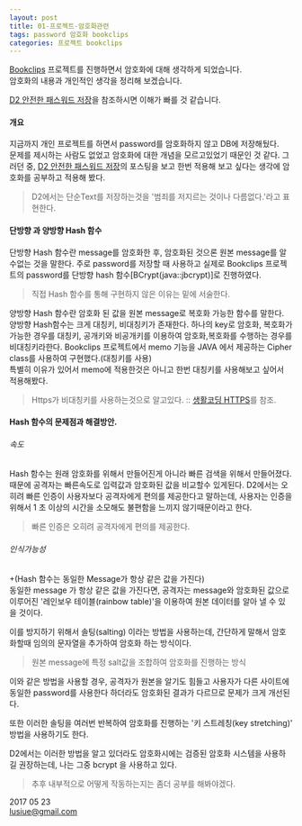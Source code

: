 ```yaml
---
layout: post
title: 01-프로젝트-암호화관련 
tags: password 암호화 bookclips
categories: 프로젝트 bookclips
---    
```



[Bookclips](http://www.bookclips.xyz) 프로젝트를 진행하면서 암호화에 대해 생각하게 되었습니다.      
암호화의 내용과 개인적인 생각을 정리해 보겠습니다. 

[D2 안전한 패스워드 저장](http://d2.naver.com/helloworld/318732)을 참조하시면 이해가 빠를 것 같습니다.     

#### 개요      

지금까지 개인 프로젝트를 하면서 password를 암호화하지 않고 DB에 저장해뒀다.      
 문제를 제시하는 사람도 없었고 암호화에 대한 개념을 모르고있었기 때문인 것 같다. 그러던 중, [D2 안전한 패스워드 저장](http://d2.naver.com/helloworld/318732)의 포스팅을 보고 한번 적용해 보고 싶다는 생각에 암호화를 공부하고 적용해 봤다.      

> D2에서는 단순Text를 저장하는것을 '범죄를 저지르는 것이나 다름없다.'라고 표현한다.     

#### 단방향 과 양방향 Hash 함수     

단방향 Hash 함수란 message를 암호화한 후, 암호화된 것으론 원본 message를 알 수없는 것을 말한다.  주로 password를 저장할 때 사용하고 실제로 Bookclips 프로젝트의 password를 단방향 hash 함수[BCrypt(java::jbcrypt)]로 진행하였다.     

> 직접 Hash 함수를 통해 구현하지 않은 이유는 밑에 서술한다.     


양방향 Hash 함수란 암호화 된 값을 원본 message로 복호화 가능한 함수를 말한다. 양방향 Hash함수는 크게 대칭키, 비대칭키가 존재한다. 하나의 key로 암호화, 복호화가 가능한 경우를 대칭키, 공개키와 비공개키를 이용하여 암호화,복호화를 수행하는 경우를 비대칭키라한다. 
Bookclips 프로젝트에서 memo 기능을 JAVA 에서 제공하는 Cipher class를 사용하여 구현했다.(대칭키를 사용)    
특별히 이유가 있어서 memo에 적용한것은 아니고 한번 대칭키를 사용해보고 싶어서 적용해봤다.     
     
> Https가 비대칭키를 사용하는것으로 알고있다.  ::  [생활코딩 HTTPS](https://opentutorials.org/course/228/4894)를 참조.    

#### Hash 함수의 문제점과 해결방안.   

###### 속도    
    
Hash 함수는 원래 암호화를 위해서 만들어진게 아니라 빠른 검색을 위해서 만들어졌다.    
때문에 공격자는 빠른속도로 입력값과 암호화된 값을 비교할수 있게된다.  D2에서는 오히려 빠른 인증이 사용자보다 공격자에게 편의를 제공한다고 말하는데, 사용자는 인증을 위해서 1 초 이상의 시간을 소모해도 불편함을 느끼지 않기때문이라고 한다.      

> 빠른 인증은 오히려 공격자에게 편의를 제공한다.   

###### 인식가능성    

+(Hash 함수는 동일한 Message가 항상 같은 값을 가진다)       
동일한 message 가 항상 같은 값을 가진다면, 공격자는 message와 암호화된 값으로 이루어진 '레인보우 테이블(rainbow table)'을 이용하여 원본 데이터를 알아 낼 수 있을 것이다.   

이를 방지하기 위해서 솔팅(salting) 이라는 방법을 사용하는데, 간단하게 말해서 암호화할때 임의의 문자열을 추가하여 암호화 하는 방식이다.      
> 원본 message에 특정 salt값을 조합하여 암호화를 진행하는 방식     

이와 같은 방법을 사용할 경우, 공격자가 원본을 알기도 힘들고 사용자가 다른 사이트에 동일한 password를 사용한다 하더라도 암호화된 결과가 다르므로 문제가 크게 개선된다.   

또한 이러한 솔팅을 여러번 반복하여 암호화를 진행하는 '키 스트레칭(key stretching)' 방법을 사용하기도 한다.     


D2에서는 이러한 방법을 알고 있더라도 암호화시에는 검증된 암호화 시스템을 사용하길 권장하는데, 나는 그중 bcrypt 을 사용하고 있다.   

> 추후 내부적으로 어떻게 작동하는지는 좀더 공부를 해봐야겠다.       


2017 05 23    
lusiue@gmail.com
